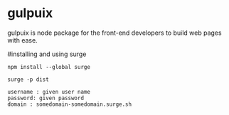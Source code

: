 # gulpuix
gulpuix is node package for the front-end developers to build web pages with ease.



#installing and using surge

    npm install --global surge

    surge -p dist

    username : given user name
    password: given password
    domain : somedomain-somedomain.surge.sh
